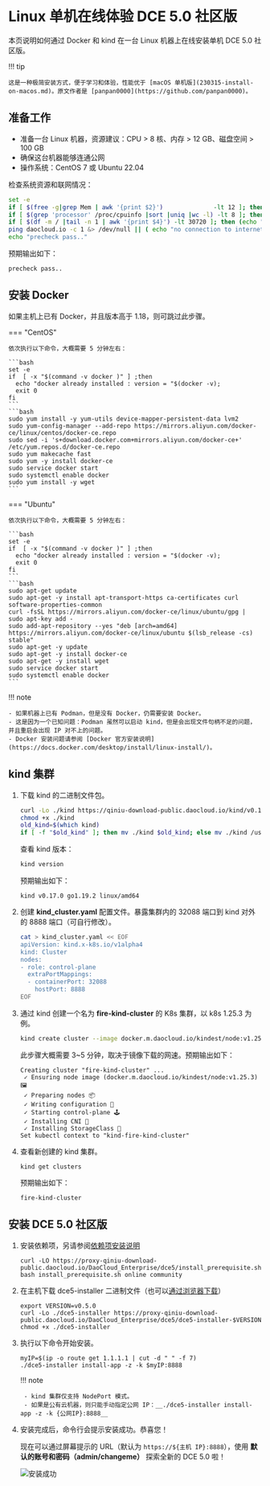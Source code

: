 # Linux 单机在线体验 DCE 5.0 社区版

本页说明如何通过 Docker 和 kind 在一台 Linux 机器上在线安装单机 DCE 5.0 社区版。

!!! tip

    这是一种极简安装方式，便于学习和体验，性能优于 [macOS 单机版](230315-install-on-macos.md)。原文作者是 [panpan0000](https://github.com/panpan0000)。

## 准备工作

- 准备一台 Linux 机器，资源建议：CPU > 8 核、内存 > 12 GB、磁盘空间 > 100 GB
- 确保这台机器能够连通公网
- 操作系统：CentOS 7 或 Ubuntu 22.04

检查系统资源和联网情况：

```bash
set -e
if [ $(free -g|grep Mem | awk '{print $2}')              -lt 12 ]; then (echo "insufficient memory! (should >=12G)"; exit 1); fi
if [ $(grep 'processor' /proc/cpuinfo |sort |uniq |wc -l) -lt 8 ]; then (echo "insufficient CPU! (should >=8C)"; exit 1); fi
if [ $(df -m / |tail -n 1 | awk '{print $4}') -lt 30720 ]; then (echo "insufficient free disk space of root partition!(should >=30G)"; exit 1); fi
ping daocloud.io -c 1 &> /dev/null || ( echo "no connection to internet! abort." &&  exit 1; )
echo "precheck pass.."
```

预期输出如下：

```console
precheck pass..
```

## 安装 Docker

如果主机上已有 Docker，并且版本高于 1.18，则可跳过此步骤。

=== "CentOS"

    依次执行以下命令，大概需要 5 分钟左右：

    ```bash
    set -e
    if  [ -x "$(command -v docker )" ] ;then
      echo "docker already installed : version = "$(docker -v);
      exit 0
    fi
    ```
    ```bash
    sudo yum install -y yum-utils device-mapper-persistent-data lvm2
    sudo yum-config-manager --add-repo https://mirrors.aliyun.com/docker-ce/linux/centos/docker-ce.repo
    sudo sed -i 's+download.docker.com+mirrors.aliyun.com/docker-ce+' /etc/yum.repos.d/docker-ce.repo
    sudo yum makecache fast
    sudo yum -y install docker-ce
    sudo service docker start
    sudo systemctl enable docker
    sudo yum install -y wget
    ```

=== "Ubuntu"

    依次执行以下命令，大概需要 5 分钟左右：

    ```bash
    set -e
    if  [ -x "$(command -v docker )" ] ;then
      echo "docker already installed : version = "$(docker -v);
      exit 0
    fi
    ```
    ```bash
    sudo apt-get update
    sudo apt-get -y install apt-transport-https ca-certificates curl software-properties-common
    curl -fsSL https://mirrors.aliyun.com/docker-ce/linux/ubuntu/gpg | sudo apt-key add -
    sudo add-apt-repository --yes "deb [arch=amd64] https://mirrors.aliyun.com/docker-ce/linux/ubuntu $(lsb_release -cs) stable"
    sudo apt-get -y update
    sudo apt-get -y install docker-ce
    sudo apt-get -y install wget
    sudo service docker start
    sudo systemctl enable docker
    ```

!!! note

    - 如果机器上已有 Podman，但是没有 Docker，仍需要安装 Docker。
    - 这是因为一个已知问题：Podman 虽然可以启动 kind，但是会出现文件句柄不足的问题，并且重启会出现 IP 对不上的问题。
    - Docker 安装问题请参阅 [Docker 官方安装说明](https://docs.docker.com/desktop/install/linux-install/)。

## kind 集群

1. 下载 kind 的二进制文件包。

    ```bash
    curl -Lo ./kind https://qiniu-download-public.daocloud.io/kind/v0.17.0/kind-linux-amd64
    chmod +x ./kind
    old_kind=$(which kind)
    if [ -f "$old_kind" ]; then mv ./kind $old_kind; else mv ./kind /usr/bin/kind ; fi
    ```

    查看 kind 版本：

    ```bash
    kind version
    ```

    预期输出如下：

    ```console
    kind v0.17.0 go1.19.2 linux/amd64
    ```

1. 创建 __kind_cluster.yaml__ 配置文件。暴露集群内的 32088 端口到 kind 对外的 8888 端口（可自行修改）。

    ```bash
    cat > kind_cluster.yaml << EOF
    apiVersion: kind.x-k8s.io/v1alpha4
    kind: Cluster
    nodes:
    - role: control-plane
      extraPortMappings:
      - containerPort: 32088
        hostPort: 8888
    EOF
    ```

1. 通过 kind 创建一个名为 __fire-kind-cluster__ 的 K8s 集群，以 k8s 1.25.3 为例。

    ```bash
    kind create cluster --image docker.m.daocloud.io/kindest/node:v1.25.3  --name=fire-kind-cluster --config=kind_cluster.yaml 
    ```

    此步骤大概需要 3~5 分钟，取决于镜像下载的网速。预期输出如下：

    ```console
    Creating cluster "fire-kind-cluster" ...
     ✓ Ensuring node image (docker.m.daocloud.io/kindest/node:v1.25.3) 🖼 
     ✓ Preparing nodes 📦  
     ✓ Writing configuration 📜 
     ✓ Starting control-plane 🕹️ 
     ✓ Installing CNI 🔌 
     ✓ Installing StorageClass 💾 
    Set kubectl context to "kind-fire-kind-cluster"
    ```

1. 查看新创建的 kind 集群。

    ```console
    kind get clusters
    ```

    预期输出如下：

    ```console
    fire-kind-cluster
    ```

## 安装 DCE 5.0 社区版

1. 安装依赖项，另请参阅[依赖项安装说明](../install/install-tools.md)

    ```shell
    curl -LO https://proxy-qiniu-download-public.daocloud.io/DaoCloud_Enterprise/dce5/install_prerequisite.sh
    bash install_prerequisite.sh online community 
    ```

1. 在主机下载 dce5-installer 二进制文件（也可以[通过浏览器下载](../download/index.md)）

    ```shell
    export VERSION=v0.5.0
    curl -Lo ./dce5-installer https://proxy-qiniu-download-public.daocloud.io/DaoCloud_Enterprise/dce5/dce5-installer-$VERSION
    chmod +x ./dce5-installer 
    ```

1. 执行以下命令开始安装。

    ```shell
    myIP=$(ip -o route get 1.1.1.1 | cut -d " " -f 7)
    ./dce5-installer install-app -z -k $myIP:8888
    ```

    !!! note

        - kind 集群仅支持 NodePort 模式。
        - 如果是公有云机器，则只能手动指定公网 IP：__./dce5-installer install-app -z -k {公网IP}:8888__

1. 安装完成后，命令行会提示安装成功。恭喜您！

    现在可以通过屏幕提示的 URL（默认为 `https://${主机 IP}:8888`），使用 **默认的账号和密码（admin/changeme）** 探索全新的 DCE 5.0 啦！

    ![安装成功](https://docs.daocloud.io/daocloud-docs-images/docs/install/images/success.png)
